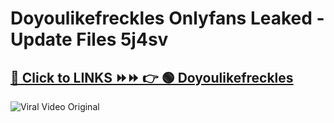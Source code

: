 
 # Doyoulikefreckles Onlyfans Leaked - Update Files 5j4sv

## <h2><a href="https://clipsfans.com/Doyoulikefreckles&ref=git">🔗 Click to LINKS ⏩⏩ 👉 🟢 Doyoulikefreckles </a></h2>

<a href="https://clipsfans.com/Doyoulikefreckles&ref=git" rel="nofollow" data-target="animated-image.originalLink"><img src="https://i.ibb.co.com/xMMVF88/686577567.gif" alt="Viral Video Original" style="max-width: 100%; display: inline-block;" data-target="animated-image.originalImage"></a>

